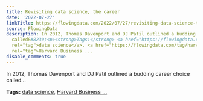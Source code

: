 ```yaml
---
title: Revisiting data science, the career
date: '2022-07-27'
linkTitle: https://flowingdata.com/2022/07/27/revisiting-data-science-the-career/
source: FlowingData
description: In 2012, Thomas Davenport and DJ Patil outlined a budding career choice
  called&#8230;<p><strong>Tags:</strong> <a href="https://flowingdata.com/tag/data-science/"
  rel="tag">data science</a>, <a href="https://flowingdata.com/tag/harvard-business-review/"
  rel="tag">Harvard Business ...
disable_comments: true
---
```

In 2012, Thomas Davenport and DJ Patil outlined a budding career choice called&#8230;<p><strong>Tags:</strong> <a href="https://flowingdata.com/tag/data-science/" rel="tag">data science</a>, <a href="https://flowingdata.com/tag/harvard-business-review/" rel="tag">Harvard Business ...